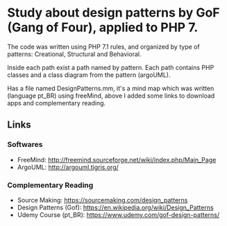 # **Study about design patterns by GoF (Gang of Four), applied to PHP 7.**

The code was written using PHP 7.1 rules, and organized by type of patterns: Creational, Structural and Behavioral.

Inside each path exist a path named by pattern. Each path contains PHP classes and a class diagram from the pattern (argoUML).

Has a file named DesignPatterns.mm, it's a mind map which was written (language pt_BR) using freeMind, above I added some links to download apps and complementary reading.

## **Links**

### **Softwares**

- FreeMind: http://freemind.sourceforge.net/wiki/index.php/Main_Page
- ArgoUML: http://argouml.tigris.org/

### **Complementary Reading**

- Source Making: https://sourcemaking.com/design_patterns
- Design Patterns (Gof):  https://en.wikipedia.org/wiki/Design_Patterns
- Udemy Course (pt_BR): https://www.udemy.com/gof-design-patterns/
